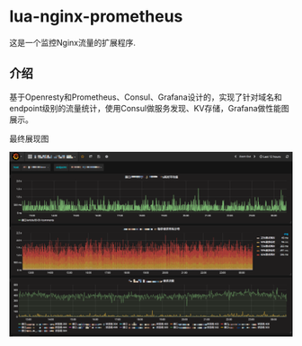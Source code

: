 # lua-nginx-prometheus
这是一个监控Nginx流量的扩展程序.

## 介绍
基于Openresty和Prometheus、Consul、Grafana设计的，实现了针对域名和endpoint级别的流量统计，使用Consul做服务发现、KV存储，Grafana做性能图展示。

最终展现图

![](screenshot/grafana.png)